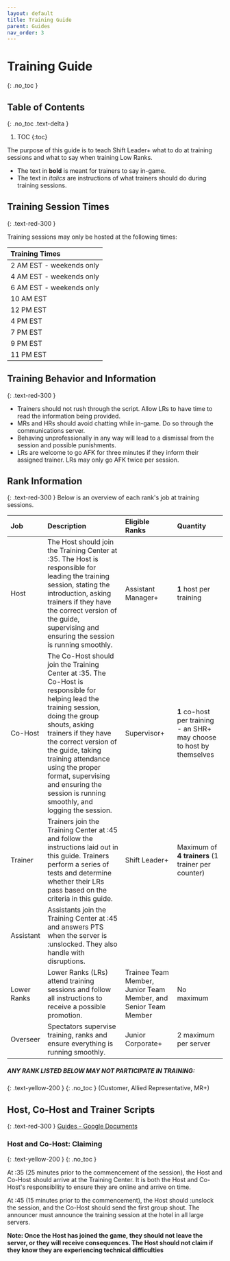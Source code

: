 ```yaml
---
layout: default
title: Training Guide
parent: Guides
nav_order: 3
---
```


# Training Guide
{: .no_toc }

## Table of Contents
{: .no_toc .text-delta }

1. TOC
{:toc}

The purpose of this guide is to teach Shift Leader+ what to do at training sessions and what to say when training Low Ranks. 

* The text in **bold** is meant for trainers to say in-game. 
* The text in *italics* are instructions of what trainers should do during training sessions. 

## Training Session Times
{: .text-red-300 }

Training sessions may only be hosted at the following times:

| Training Times     | 
|:-------------|
| 2 AM EST - weekends only |
| 4 AM EST - weekends only |
| 6 AM EST - weekends only           |
| 10 AM EST            | 
| 12 PM EST           | 
| 4 PM EST           | 
| 7 PM EST          |
| 9 PM EST           |
| 11 PM EST           |


## Training Behavior and Information
{: .text-red-300 }

* Trainers should not rush through the script. Allow LRs to have time to read the information being provided.
* MRs and HRs should avoid chatting while in-game. Do so through the communications server.
* Behaving unprofessionally in any way will lead to a dismissal from the session and possible punishments.
* LRs are welcome to go AFK for three minutes if they inform their assigned trainer. LRs may only go AFK twice per session.

## Rank Information
{: .text-red-300 }
Below is an overview of each rank's job at training sessions.

| Job        | Description          | Eligible Ranks | Quantity | 
|:-------------|:------------------|:------|:-------------------|
| Host | The Host should join the Training Center at :35. The Host is responsible for leading the training session, stating the introduction, asking trainers if they have the correct version of the guide, supervising and ensuring the session is running smoothly. | Assistant Manager+ | **1** host per training |
| Co-Host | The Co-Host should join the Training Center at :35. The Co-Host is responsible for helping lead the training session, doing the group shouts, asking trainers if they have the correct version of the guide, taking training attendance using the proper format, supervising and ensuring the session is running smoothly, and logging the session. | Supervisor+  | **1** co-host per training - an SHR+ may choose to host by themselves
| Trainer           | Trainers join the Training Center at :45 and follow the instructions laid out in this guide. Trainers perform a series of tests and determine whether their LRs pass based on the criteria in this guide. | Shift Leader+ | Maximum of **4 trainers** (1 trainer per counter)  |
| Assistant | Assistants join the Training Center at :45 and answers PTS when the server is :unslocked. They also handle with disruptions.
| Lower Ranks | Lower Ranks (LRs) attend training sessions and follow all instructions to receive a possible promotion. | Trainee Team Member, Junior Team Member, and Senior Team Member | No maximum | 
| Overseer | Spectators supervise training, ranks and ensure everything is running smoothly. | Junior Corporate+ | 2 maximum per server | 

##### **ANY RANK LISTED BELOW MAY NOT PARTICIPATE IN TRAINING:**
{: .text-yellow-200 }
{: .no_toc }
(Customer, Allied Representative, MR+)

## Host, Co-Host and Trainer Scripts
{: .text-red-300 }
[Guides - Google Documents](https://docs.google.com/document/d/1qJL59kzRcMRrBNCAPAV-BDTAxcXgGazzWl5E_hqJ9BQ/edit)

### Host and Co-Host: Claiming
{: .text-yellow-200 }
{: .no_toc }

At :35 (25 minutes prior to the commencement of the session), the Host and Co-Host should arrive at the Training Center. It is both the Host and Co-Host's responsibility to ensure they are online and arrive on time.

At :45 (15 minutes prior to the commencement), the Host should :unslock the session, and the Co-Host should send the first group shout. The announcer must announce the training session at the hotel in all large servers.

**Note: Once the Host has joined the game, they should not leave the server, or they will receive consequences. The Host should not claim if they know they are experiencing technical difficulties**
